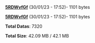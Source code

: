 [**5RDWvfGf**](/data/5RDWvfGf.txt) (30/01/23 - 17:52)- 1101 bytes

[**5RDWvfGf**](/data/5RDWvfGf.txt) (30/01/23 - 17:52)- 1101 bytes

**Total Datas**: 7320

**Total Size**: 42.09 MB / 42.1 MB